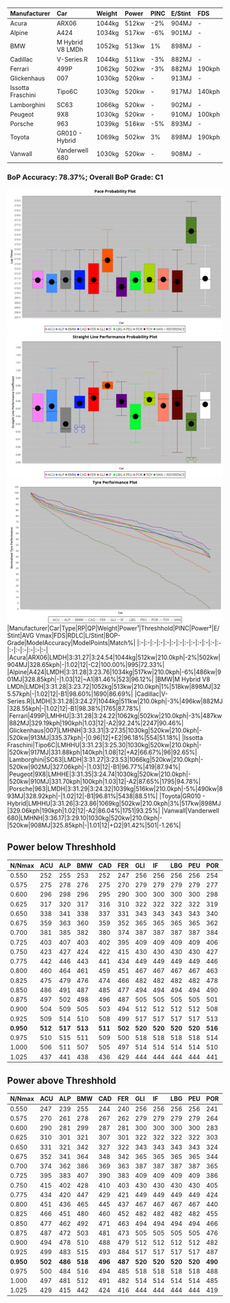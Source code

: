 |Manufacturer|Car|Weight|Power|PINC|E/Stint|FDS|
|:-|:-|:-|:-|:-|:-|:-|
|Acura|ARX06|1044kg|512kw|-2%|904MJ|-|
|Alpine|A424|1034kg|517kw|-6%|901MJ|-|
|BMW|M Hybrid V8 LMDh|1052kg|513kw|1%|898MJ|-|
|Cadillac|V-Series.R|1044kg|511kw|-3%|882MJ|-|
|Ferrari|499P|1062kg|502kw|-3%|882MJ|190kph|
|Glickenhaus|007|1030kg|520kw|-|913MJ|-|
|Issotta Fraschini|Tipo6C|1030kg|520kw|-|917MJ|140kph|
|Lamborghini|SC63|1066kg|520kw|-|902MJ|-|
|Peugeot|9X8|1030kg|520kw|-|910MJ|100kph|
|Porsche|963|1039kg|516kw|-5%|893MJ|-|
|Toyota|GR010 - Hybrid|1069kg|502kw|3%|898MJ|190kph|
|Vanwall|Vanderwell 680|1030kg|520kw|-|908MJ|-|

### BoP Accuracy: 78.37%; Overall BoP Grade: C1
![PACECHART](./IMG/AUTO.png)
![STRAIGHTLINEPERFORMANCECHART](./IMG/AUTO_sp.png)
![TYREPERFORMANCECHART](./IMG/AUTO_tw.png)
|Manufacturer|Car|Type|RP|QP|Weight|Power¹|Threshhold|PINC|Power²|E/Stint|AVG Vmax|FDS|RDLC|L/Stint|BOP-Grade|ModelAccuracy|ModelPoints|Match%|
|:-|:-|:-|:-|:-|:-|:-|:-|:-|:-|:-|:-|:-|:-|:-|:-|:-|:-|:-|
|Acura|ARX06|LMDH|3:31.27|3:24.54|1044kg|512kw|210.0kph|-2%|502kw|904MJ|328.65kph|-|1.02|12|-C2|100.00%|995|72.33%|
|Alpine|A424|LMDH|3:31.28|3:23.76|1034kg|517kw|210.0kph|-6%|486kw|901MJ|328.85kph|-|1.03|12|~A1|81.46%|523|96.12%|
|BMW|M Hybrid V8 LMDh|LMDH|3:31.28|3:23.72|1052kg|513kw|210.0kph|1%|518kw|898MJ|325.57kph|-|1.02|12|-B1|98.60%|1690|86.69%|
|Cadillac|V-Series.R|LMDH|3:31.28|3:24.27|1044kg|511kw|210.0kph|-3%|496kw|882MJ|328.55kph|-|1.02|12|-B1|98.38%|1765|87.78%|
|Ferrari|499P|LMHHU|3:31.28|3:24.22|1062kg|502kw|210.0kph|-3%|487kw|882MJ|329.19kph|190kph|1.03|12|-A2|92.24%|2247|90.46%|
|Glickenhaus|007|LMHNH|3:33.31|3:27.35|1030kg|520kw|210.0kph|-|520kw|913MJ|335.37kph|-|0.96|12|+E2|96.18%|554|51.18%|
|Issotta Fraschini|Tipo6C|LMHHU|3:31.23|3:25.30|1030kg|520kw|210.0kph|-|520kw|917MJ|331.88kph|140kph|1.08|12|+A2|66.67%|96|92.65%|
|Lamborghini|SC63|LMDH|3:31.27|3:23.53|1066kg|520kw|210.0kph|-|520kw|902MJ|327.06kph|-|1.03|12|-B1|96.77%|419|87.94%|
|Peugeot|9X8|LMHHE|3:31.35|3:24.74|1030kg|520kw|210.0kph|-|520kw|910MJ|331.70kph|100kph|1.03|12|-A2|87.65%|1795|94.78%|
|Porsche|963|LMDH|3:31.29|3:24.32|1039kg|516kw|210.0kph|-5%|490kw|893MJ|328.92kph|-|1.02|12|-B1|96.81%|5438|88.51%|
|Toyota|GR010 - Hybrid|LMHHU|3:31.26|3:23.86|1069kg|502kw|210.0kph|3%|517kw|898MJ|329.06kph|190kph|1.02|12|-A2|86.04%|1751|93.25%|
|Vanwall|Vanderwell 680|LMHNH|3:36.17|3:29.10|1030kg|520kw|210.0kph|-|520kw|908MJ|325.85kph|-|1.01|12|+Ω2|91.42%|501|-1.26%|

## Power below Threshhold
|N/Nmax|ACU|ALP|BMW|CAD|FER|GLI|IF|LBG|PEU|POR|TOY|VAN|
|:-|:-|:-|:-|:-|:-|:-|:-|:-|:-|:-|:-|:-|
|0.550|252|255|253|252|247|256|256|256|256|254|247|256|
|0.575|275|278|276|275|270|279|279|279|279|277|270|279|
|0.600|296|298|296|295|290|300|300|300|300|298|290|300|
|0.625|317|320|317|316|310|322|322|322|322|319|310|322|
|0.650|338|341|338|337|331|343|343|343|343|340|331|343|
|0.675|359|363|360|359|352|365|365|365|365|362|352|365|
|0.700|381|385|382|380|374|387|387|387|387|384|374|387|
|0.725|403|407|403|402|395|409|409|409|409|406|395|409|
|0.750|423|427|424|422|415|430|430|430|430|427|415|430|
|0.775|442|446|443|441|434|449|449|449|449|446|434|449|
|0.800|460|464|461|459|451|467|467|467|467|463|451|467|
|0.825|475|479|476|474|466|482|482|482|482|478|466|482|
|0.850|486|491|487|485|477|494|494|494|494|490|477|494|
|0.875|497|502|498|496|487|505|505|505|505|501|487|505|
|0.900|504|509|505|503|494|512|512|512|512|508|494|512|
|0.925|509|514|510|508|499|517|517|517|517|513|499|517|
|**0.950**|**512**|**517**|**513**|**511**|**502**|**520**|**520**|**520**|**520**|**516**|**502**|**520**|
|0.975|510|515|511|509|500|518|518|518|518|514|500|518|
|1.000|506|511|507|505|497|514|514|514|514|510|497|514|
|1.025|437|441|438|436|429|444|444|444|444|441|429|444|

## Power above Threshhold
|N/Nmax|ACU|ALP|BMW|CAD|FER|GLI|IF|LBG|PEU|POR|TOY|VAN|
|:-|:-|:-|:-|:-|:-|:-|:-|:-|:-|:-|:-|:-|
|0.550|247|239|255|244|240|256|256|256|256|241|255|256|
|0.575|270|261|278|267|262|279|279|279|279|264|278|279|
|0.600|290|281|299|287|281|300|300|300|300|283|298|300|
|0.625|310|301|321|307|301|322|322|322|322|303|320|322|
|0.650|331|321|342|327|322|343|343|343|343|324|341|343|
|0.675|352|341|364|348|342|365|365|365|365|344|363|365|
|0.700|374|362|386|369|363|387|387|387|387|365|385|387|
|0.725|395|383|407|390|383|409|409|409|409|386|407|409|
|0.750|415|402|428|410|403|430|430|430|430|405|427|430|
|0.775|434|420|447|429|421|449|449|449|449|424|446|449|
|0.800|451|436|465|445|437|467|467|467|467|440|464|467|
|0.825|466|451|480|460|452|482|482|482|482|455|479|482|
|0.850|477|462|492|471|463|494|494|494|494|466|491|494|
|0.875|487|472|503|481|473|505|505|505|505|476|502|505|
|0.900|494|478|510|488|479|512|512|512|512|482|509|512|
|0.925|499|483|515|493|484|517|517|517|517|487|514|517|
|**0.950**|**502**|**486**|**518**|**496**|**487**|**520**|**520**|**520**|**520**|**490**|**517**|**520**|
|0.975|500|484|516|494|485|518|518|518|518|488|515|518|
|1.000|497|481|512|491|482|514|514|514|514|485|511|514|
|1.025|429|415|442|424|416|444|444|444|444|419|441|444|
